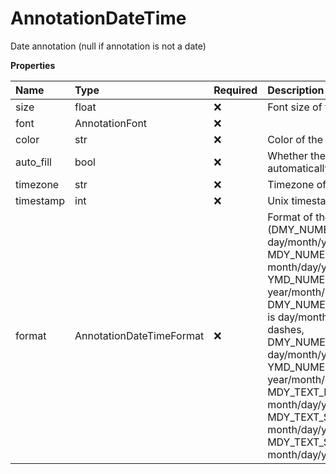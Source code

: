 # AnnotationDateTime

Date annotation (null if annotation is not a date)

**Properties**

| Name      | Type                     | Required | Description                                                                                                                                                                                                                                                                                                                                                                                                                                                                               |
| :-------- | :----------------------- | :------- | :---------------------------------------------------------------------------------------------------------------------------------------------------------------------------------------------------------------------------------------------------------------------------------------------------------------------------------------------------------------------------------------------------------------------------------------------------------------------------------------- |
| size      | float                    | ❌       | Font size of the text in pt                                                                                                                                                                                                                                                                                                                                                                                                                                                               |
| font      | AnnotationFont           | ❌       |                                                                                                                                                                                                                                                                                                                                                                                                                                                                                           |
| color     | str                      | ❌       | Color of the text in hex format                                                                                                                                                                                                                                                                                                                                                                                                                                                           |
| auto_fill | bool                     | ❌       | Whether the date should be automatically filled                                                                                                                                                                                                                                                                                                                                                                                                                                           |
| timezone  | str                      | ❌       | Timezone of the date                                                                                                                                                                                                                                                                                                                                                                                                                                                                      |
| timestamp | int                      | ❌       | Unix timestamp of the date                                                                                                                                                                                                                                                                                                                                                                                                                                                                |
| format    | AnnotationDateTimeFormat | ❌       | Format of the date time (DMY_NUMERIC_SLASH is day/month/year with slashes, MDY_NUMERIC_SLASH is month/day/year with slashes, YMD_NUMERIC_SLASH is year/month/day with slashes, DMY_NUMERIC_DASH_SHORT is day/month/year with dashes, DMY_NUMERIC_DASH is day/month/year with dashes, YMD_NUMERIC_DASH is year/month/day with dashes, MDY_TEXT_DASH_SHORT is month/day/year with dashes, MDY_TEXT_SPACE_SHORT is month/day/year with spaces, MDY_TEXT_SPACE is month/day/year with spaces) |
